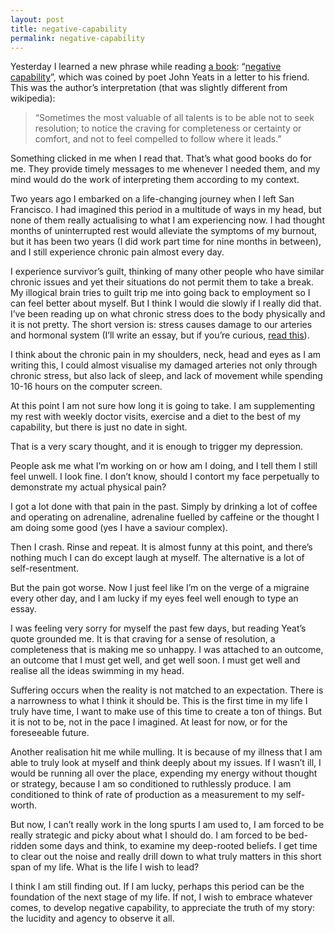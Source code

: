```yaml
---
layout: post
title: negative-capability
permalink: negative-capability
---
```


Yesterday I learned a new phrase while reading [a book](https://www.goodreads.com/book/show/18745074-the-antidote): “[negative capability](https://en.wikipedia.org/wiki/Negative_capability)”, which was coined by poet John Yeats in a letter to his friend. This was the author’s interpretation (that was slightly different from wikipedia):
> “Sometimes the most valuable of all talents is to be able not to seek resolution; to notice the craving for completeness or certainty or comfort, and not to feel compelled to follow where it leads.”

Something clicked in me when I read that. That’s what good books do for me. They provide timely messages to me whenever I needed them, and my mind would do the work of interpreting them according to my context. 

Two years ago I embarked on a life-changing journey when I left San Francisco. I had imagined this period in a multitude of ways in my head, but none of them really actualising to what I am experiencing now. I had thought months of uninterrupted rest would alleviate the symptoms of my burnout, but it has been two years (I did work part time for nine months in between), and I still experience chronic pain almost every day. 

I experience survivor’s guilt, thinking of many other people who have similar chronic issues and yet their situations do not permit them to take a break. My illogical brain tries to guilt trip me into going back to employment so I can feel better about myself. But I think I would die slowly if I really did that. I’ve been reading up on what chronic stress does to the body physically and it is not pretty. The short version is: stress causes damage to our arteries and hormonal system (I’ll write an essay, but if you’re curious, [read this](https://www.goodreads.com/book/show/327.Why_Zebras_Don_t_Get_Ulcers)).

I think about the chronic pain in my shoulders, neck, head and eyes as I am writing this, I could almost visualise my damaged arteries not only through chronic stress, but also lack of sleep, and lack of movement while spending 10-16 hours on the computer screen. 

At this point I am not sure how long it is going to take. I am supplementing my rest with weekly doctor visits, exercise and a diet to the best of my capability, but there is just no date in sight. 

That is a very scary thought, and it is enough to trigger my depression. 

People ask me what I’m working on or how am I doing, and I tell them I still feel unwell. I look fine. I don’t know, should I contort my face perpetually to demonstrate my actual physical pain? 

I got a lot done with that pain in the past. Simply by drinking a lot of coffee and operating on adrenaline, adrenaline fuelled by caffeine or the thought I am doing some good (yes I have a saviour complex). 

Then I crash. Rinse and repeat. It is almost funny at this point, and there’s nothing much I can do except laugh at myself. The alternative is a lot of self-resentment. 

But the pain got worse. Now I just feel like I’m on the verge of a migraine every other day, and I am lucky if my eyes feel well enough to type an essay. 

I was feeling very sorry for myself the past few days, but reading Yeat’s quote grounded me. It is that craving for a sense of resolution, a completeness that is making me so unhappy. I was attached to an outcome, an outcome that I must get well, and get well soon. I must get well and realise all the ideas swimming in my head. 

Suffering occurs when the reality is not matched to an expectation. There is a narrowness to what I think it should be.  This is the first time in my life I truly have time, I want to make use of this time to create a ton of things. But it is not to be, not in the pace I imagined. At least for now, or for the foreseeable future. 

Another realisation hit me while mulling. It is because of my illness that I am able to truly look at myself and think deeply about my issues. If I wasn’t ill, I would be running all over the place, expending my energy without thought or strategy, because I am so conditioned to ruthlessly produce. I am conditioned to think of rate of production as a measurement to my self-worth. 

But now, I can’t really work in the long spurts I am used to, I am forced to be really strategic and picky about what I should do. I am forced to be bed-ridden some days and think, to examine my deep-rooted beliefs. I get time to clear out the noise and really drill down to what truly matters in this short span of my life. What is the life I wish to lead?

I think I am still finding out. If I am lucky, perhaps this period can be the foundation of the next stage of my life. If not, I wish to embrace whatever comes, to develop negative capability, to appreciate the truth of my story: the lucidity and agency to observe it all.
